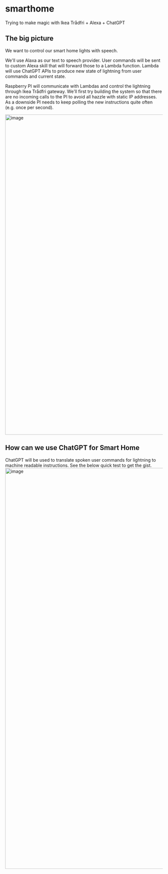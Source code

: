 # smarthome
Trying to make magic with Ikea Trådfri + Alexa + ChatGPT

## The big picture

We want to control our smart home lights with speech.

We'll use Alaxa as our text to speech provider. User commands will be sent to custom Alexa skill that will forward those to a Lambda function. Lambda will use ChatGPT APIs to produce new state of lightning from user commands and current state.

Raspberry PI will communicate with Lambdas and control the lightning through Ikea Trådfri gateway. We'll first try building the system so that there are no incoming calls to the PI to avoid all hazzle with static IP addresses. As a downside PI needs to keep polling the new instructions quite often (e.g. once per second).

<img width="1020" alt="image" src="https://github.com/Arch-vile/smarthome/assets/2006859/6c04c228-a0bf-4495-81cf-2171408c3eb2">


## How can we use ChatGPT for Smart Home

ChatGPT will be used to translate spoken user commands for lightning to machine readable instructions. See the below quick test to get the gist.
<img width="1277" alt="image" src="https://github.com/Arch-vile/smarthome/assets/2006859/6ccfb3ac-d90f-4085-9a95-3b1e1493d643">
